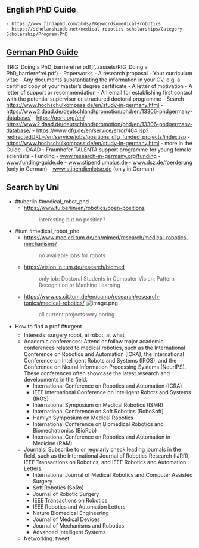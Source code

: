 ## English PhD Guide
	- https://www.findaphd.com/phds/?Keywords=medical+robotics
	- https://scholarshipdb.net/medical-robotics-scholarships/Category-Scholarship/Program-PhD
## [German PhD Guide](https://www.research-in-germany.org/en/your-goal/phd/find-your-phd-position.html)
![RIG_Doing a PhD_barrierefrei.pdf](../assets/RIG_Doing a PhD_barrierefrei.pdf)
	- Paperworks
		- A research proposal
		- Your curriculum vitae
		- Any documents substantiating the information in your CV, e.g. a certified copy of your master’s degree certificate
		- A letter of motivation
		- A letter of support or recommendation
		- An email for establishing first contact with the potential supervisor or structured doctoral programme
	- Search
		- https://www.hochschulkompass.de/en/study-in-germany.html
		- https://www2.daad.de/deutschland/promotion/phd/en/13306-phdgermany-database/
		- https://gerit.org/en/
		- https://www2.daad.de/deutschland/promotion/phd/en/13306-phdgermany-database/
		- https://www.dfg.de/en/service/error/404.jsp?redirectedURL=/en/service/jobs/positions_dfg_funded_projects/index.jsp
		- https://www.hochschulkompass.de/en/study-in-germany.html
		- more in the Guide
		- DAAD
		- Fraunhofer TALENTA support programme for young female scientists
	- Funding
		- www.research-in-germany.org/funding
		- www.funding-guide.de
		- www.stipendiumplus.de
		- www.dsz.de/foerderung (only in German)
		- www.stipendienlotse.de (only in German)
## Search by Uni
- #tuberlin #medical_robot_phd
	- https://www.tu.berlin/en/robotics/open-positions
	  > interesting but no position?
- #tum #medical_robot_phd
	- https://www.mec.ed.tum.de/en/mimed/research/medical-robotics-mechanisms/
	  > no available jobs for robots
	- https://vision.in.tum.de/research/biomed
	  > only job: Doctoral Students in Computer Vision, Pattern Recognition or Machine Learning
	- https://www.cs.cit.tum.de/en/camp/research/research-topics/medical-robotics/
	  ![image.png](../assets/image_1676971823281_0.png)
	  > all current projects very boring
- How to find a prof #❗️urgent
	- Interests: surgery robot, ai robot, at what
	- Academic conferences: Attend or follow major academic conferences related to medical robotics, such as the International Conference on Robotics and Automation (ICRA), the International Conference on Intelligent Robots and Systems (IROS), and the Conference on Neural Information Processing Systems (NeurIPS). These conferences often showcase the latest research and developments in the field.
		- International Conference on Robotics and Automation (ICRA)
		- IEEE International Conference on Intelligent Robots and Systems (IROS)
		- International Symposium on Medical Robotics (ISMR)
		- International Conference on Soft Robotics (RoboSoft)
		- Hamlyn Symposium on Medical Robotics
		- International Conference on Biomedical Robotics and Biomechatronics (BioRob)
		- International Conference on Robotics and Automation in Medicine (RAM)
	- Journals: Subscribe to or regularly check leading journals in the field, such as the International Journal of Robotics Research (IJRR), IEEE Transactions on Robotics, and IEEE Robotics and Automation Letters.
		- International Journal of Medical Robotics and Computer Assisted Surgery
		- Soft Robotics (SoRo)
		- Journal of Robotic Surgery
		- IEEE Transactions on Robotics
		- IEEE Robotics and Automation Letters
		- Nature Biomedical Engineering
		- Journal of Medical Devices
		- Journal of Mechanisms and Robotics
		- Advanced Intelligent Systems
	- Networking: tweet